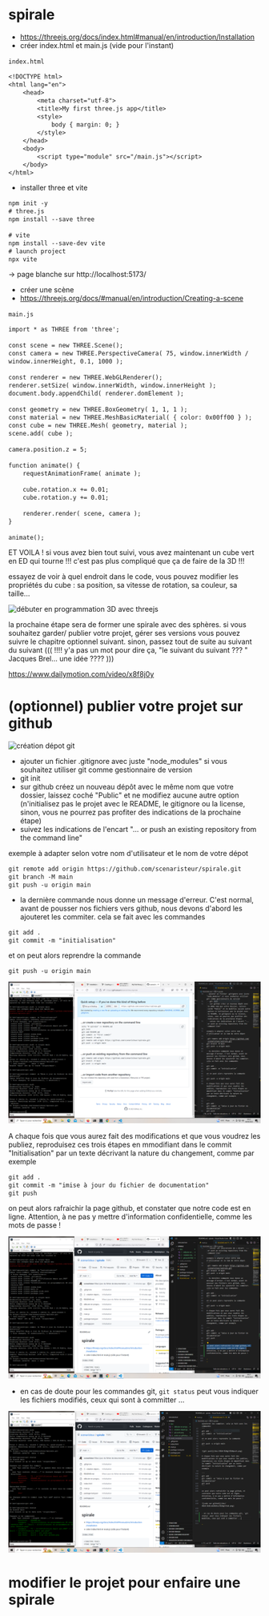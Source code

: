 # spirale


- https://threejs.org/docs/index.html#manual/en/introduction/Installation
- créer index.html et main.js (vide pour l'instant)

`index.html`
```
<!DOCTYPE html>
<html lang="en">
	<head>
		<meta charset="utf-8">
		<title>My first three.js app</title>
		<style>
			body { margin: 0; }
		</style>
	</head>
	<body>
		<script type="module" src="/main.js"></script>
	</body>
</html>
```

- installer three et vite
```
npm init -y
# three.js
npm install --save three

# vite
npm install --save-dev vite
# launch project
npx vite
```

-> page blanche sur http://localhost:5173/
- créer une scène
- https://threejs.org/docs/#manual/en/introduction/Creating-a-scene

`main.js`

```
import * as THREE from 'three';

const scene = new THREE.Scene();
const camera = new THREE.PerspectiveCamera( 75, window.innerWidth / window.innerHeight, 0.1, 1000 );

const renderer = new THREE.WebGLRenderer();
renderer.setSize( window.innerWidth, window.innerHeight );
document.body.appendChild( renderer.domElement );

const geometry = new THREE.BoxGeometry( 1, 1, 1 );
const material = new THREE.MeshBasicMaterial( { color: 0x00ff00 } );
const cube = new THREE.Mesh( geometry, material );
scene.add( cube );

camera.position.z = 5;

function animate() {
	requestAnimationFrame( animate );

	cube.rotation.x += 0.01;
	cube.rotation.y += 0.01;

	renderer.render( scene, camera );
}

animate();

```

ET VOILA !
si vous avez bien tout suivi, vous avez maintenant un cube vert en ED qui tourne
 !!! c'est pas plus compliqué que ça de faire de la 3D !!!

 essayez de voir à quel endroit dans le code, vous pouvez modifier les propriétés du cube : sa position, sa vitesse de rotation, sa couleur, sa taille...

 
![débuter en programmation 3D avec threejs](/doc/1%20-%20d%C3%A9buter%20en%20programmation%203D%20avec%20threejs.png) 

la prochaine étape sera de former une spirale avec des sphères. si vous souhaitez garder/ publier votre projet, gérer ses versions vous pouvez suivre le chapitre optionnel suivant. sinon, passez tout de suite au suivant du suivant ((( !!!! y'a pas un mot pour dire ça, "le suivant du suivant ??? " Jacques Brel... une idée ???? )))

https://www.dailymotion.com/video/x8f8j0y



# (optionnel) publier votre projet sur github

![création dépot git](/doc/2%20-%20cr%C3%A9ation%20depot%20git.png)

- ajouter un fichier .gitignore avec juste "node_modules" si vous souhaitez utiliser git comme gestionnaire de version
 - git init
 - sur github créez un nouveau dépôt avec le même nom que votre dossier, laissez coché "Public" et ne modifiez aucune autre option (n'initialisez pas le projet avec le README, le gitignore ou la license, sinon, vous ne pourrez pas profiter des indications de la prochaine étape)
 - suivez les indications de l'encart "... or push an existing repository from the command line"

exemple à adapter selon votre nom d'utilisateur et le nom de votre dépot

 ```
git remote add origin https://github.com/scenaristeur/spirale.git
git branch -M main
git push -u origin main
```

- la dernière commande nous donne un message d'erreur. C'est normal, avant de pousser nos fichiers vers github, nous devons d'abord les ajouteret les commiter. cela se fait avec les commandes

```
git add .
git commit -m "initialisation"
```

et on peut alors reprendre la commande 

```
git push -u origin main
```

![git push](/doc/3%20-%20git%20push.png)

A chaque fois que vous aurez fait des modifications et que vous voudrez les publiez, reproduisez ces trois étapes en mmodifiant dans le commit "Initialisation" par un texte décrivant la nature du changement, comme par exemple 

```
git add .
git commit -m "imise à jour du fichier de documentation"
git push
```

on peut alors rafraichir la page github, et constater que notre code est en ligne. Attention, à ne pas y mettre d'information confidentielle, comme les mots de passe !

![code sur github](/doc/4%20-%20code%20sur%20github.png)


- en cas de doute pour les commandes git, `git status` peut vous indiquer les fichiers modifiés, ceux qui sont à committer ...

![code sur github](/doc/5%20-%20git%20status.png)

# modifier le projet pour enfaire une spirale
